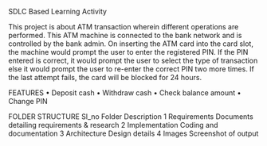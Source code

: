 SDLC Based Learning Activity



This project is about ATM transaction wherein different operations are performed. This ATM machine is connected to the bank network and is controlled by the bank admin.
On inserting the ATM card into the card slot, the machine would prompt the user to enter the registered PIN. If the PIN entered is correct, it would prompt the user to select the type of transaction else it would prompt the user to re-enter the correct PIN two more times. If the last attempt fails, the card will be blocked for 24 hours.


FEATURES
•	Deposit cash
•	Withdraw cash
•	Check balance amount
•	Change PIN

FOLDER STRUCTURE
Sl_no	        Folder	                     Description
  1	        Requirements	      Documents detailing requirements & research
  2	        Implementation	    Coding and documentation
  3	        Architecture	      Design details
  4	        Images	            Screenshot of output

